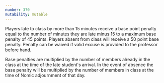 ```yaml
---
number: 370
mutability: mutable
---
```


Players late to class by more than 15 minutes receive a base point penalty equal to the number of minutes they are late minus 15 to a maximum base penalty of 45 points. Players absent from class will receive a 50 point base penalty. Penalty can be waived if valid excuse is provided to the professor before hand.

Base penalties are multiplied by the number of members already in the class at the time of the late student's arrival.
In the event of absence the base penalty will be multiplied by the number of members in class at the time of Nomic adjournment of that day.
